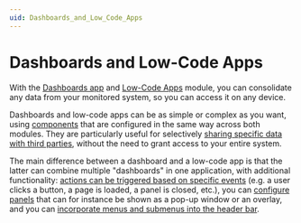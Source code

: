 ```yaml
---
uid: Dashboards_and_Low_Code_Apps
---
```


# Dashboards and Low-Code Apps

With the [Dashboards app](xref:newR_D) and [Low-Code Apps](xref:Application_framework) module, you can consolidate any data from your monitored system, so you can access it on any device.

Dashboards and low-code apps can be as simple or complex as you want, using [components](xref:Available_visualizations) that are configured in the same way across both modules. They are particularly useful for selectively [sharing specific data with third parties](xref:Sharing_a_dashboard), without the need to grant access to your entire system.

The main difference between a dashboard and a low-code app is that the latter can combine multiple "dashboards" in one application, with additional functionality: [actions can be triggered based on specific events](xref:LowCodeApps_event_config) (e.g. a user clicks a button, a page is loaded, a panel is closed, etc.), you can [configure panels](xref:LowCodeApps_panel_config) that can for instance be shown as a pop-up window or an overlay, and you can [incorporate menus and submenus into the header bar](xref:LowCodeApps_header_config).
